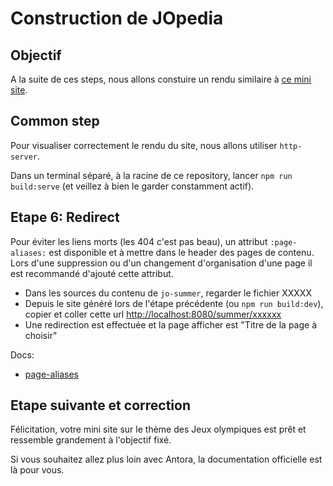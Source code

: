 # Construction de JOpedia

## Objectif

A la suite de ces steps, nous allons constuire un rendu similaire à [ce mini site](https://benjaminparisel.github.io/jopedia/).

## Common step

Pour visualiser correctement le rendu du site, nous allons utiliser `http-server`.

Dans un terminal séparé, à la racine de ce repository, lancer `npm run build:serve` (et veillez à bien le garder constamment actif).

## Etape 6: Redirect

Pour éviter les liens morts (les 404 c'est pas beau), un attribut `:page-aliases:` est disponible et à mettre dans le header des pages de contenu. Lors d'une suppression ou d'un changement d'organisation d'une page il est recommandé d'ajouté cette attribut.

- Dans les sources du contenu de `jo-summer`, regarder le fichier XXXXX
- Depuis le site généré lors de l'étape précédente (ou `npm run build:dev`), copier et coller cette url [http://localhost:8080/summer/xxxxxx](http://localhost:8080/summer/xxxxxx)
- Une redirection est effectuée et la page afficher est "Titre de la page à choisir"

Docs:

- [page-aliases](https://docs.antora.org/antora/latest/page/page-aliases/)

## Etape suivante et correction

Félicitation, votre mini site sur le thème des Jeux olympiques est prêt et ressemble grandement à l'objectif fixé.

Si vous souhaitez allez plus loin avec Antora, la documentation officielle est là pour vous.
